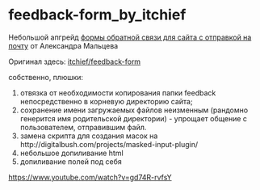 # feedback-form_by_itchief

<p>Небольшой апгрейд <a href='https://itchief.ru/lessons/php/feedback-form-for-website'>формы обратной связи для сайта с отправкой на почту</a> от Александра Мальцева</p>
<p>Оригинал здесь: <a href='https://github.com/itchief/feedback-form'>itchief/feedback-form</a></p>

собственно, плюшки:
  <ol>
    <li>отвязка от необходимости копирования папки feedback непосредственно в корневую директорию сайта;
    </li><li>сохранение имени загружаемых файлов неизменным (рандомно генерится имя родительской директории) - упрощает общение с пользователем, отправившим файл.
    </li><li>замена скрипта для создания масок на http://digitalbush.com/projects/masked-input-plugin/
    </li><li>небольшое допиливание html
    </li><li>допиливание полей под себя
    </li>
  </ol>
  
https://www.youtube.com/watch?v=gd74R-rvfsY
